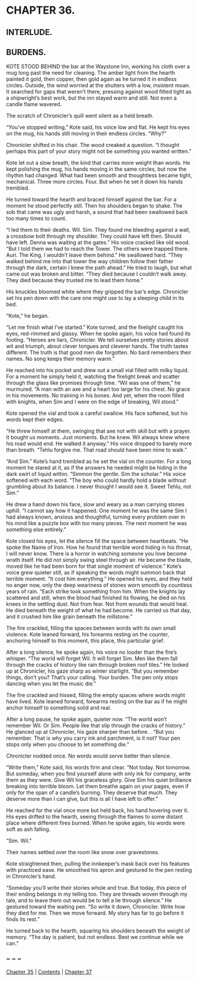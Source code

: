 # CHAPTER 36.

## INTERLUDE.

## BURDENS.


KOTE STOOD BEHIND the bar at the Waystone Inn, working his cloth over a mug long past the need for cleaning. The amber light from the hearth painted it gold, then copper, then gold again as he turned it in endless circles. Outside, the wind worried at the shutters with a low, insistent moan. It searched for gaps that weren’t there, pressing against wood fitted tight as a shipwright’s best work, but the inn stayed warm and still. Not even a candle flame wavered.  

The scratch of Chronicler’s quill went silent as a held breath.  

“You’ve stopped writing,” Kote said, his voice low and flat. He kept his eyes on the mug, his hands still moving in their endless circles. “Why?”  

Chronicler shifted in his chair. The wood creaked a question. “I thought perhaps this part of your story might not be something you wanted written.”  

Kote let out a slow breath, the kind that carries more weight than words. He kept polishing the mug, his hands moving in the same circles, but now the rhythm had changed. What had been smooth and thoughtless became tight, mechanical. Three more circles. Four. But when he set it down his hands trembled.  

He turned toward the hearth and braced himself against the bar. For a moment he stood perfectly still. Then his shoulders began to shake. The sob that came was ugly and harsh, a sound that had been swallowed back too many times to count.  

“I led them to their deaths. Wil. Sim. They found me bleeding against a wall, a crossbow bolt through my shoulder. They could have left then. Should have left. Denna was waiting at the gates.” His voice cracked like old wood. “But I told them we had to reach the Tower. The others were trapped there. Auri. The King. I wouldn’t leave them behind.” He swallowed hard. “They walked behind me into that tower the way children follow their father through the dark, certain I knew the path ahead.” He tried to laugh, but what came out was broken and bitter. “They died because I couldn’t walk away. They died because they trusted me to lead them home.”  

His knuckles bloomed white where they gripped the bar’s edge. Chronicler set his pen down with the care one might use to lay a sleeping child in its bed.  

“Kote,” he began.  

“Let me finish what I’ve started.” Kote turned, and the firelight caught his eyes, red-rimmed and glassy. When he spoke again, his voice had found its footing. “Heroes are liars, Chronicler. We tell ourselves pretty stories about wit and triumph, about clever tongues and cleverer hands. The truth tastes different. The truth is that good men die forgotten. No bard remembers their names. No song keeps their memory warm.”  

He reached into his pocket and drew out a small vial filled with milky liquid. For a moment he simply held it, watching the firelight break and scatter through the glass like promises through time. “Wil was one of them,” he murmured. “A man with an axe and a heart too large for his chest. No grace in his movements. No training in his bones. And yet, when the room filled with knights, when Sim and I were on the edge of breaking, Wil stood.”  

Kote opened the vial and took a careful swallow. His face softened, but his words kept their edges.  

“He threw himself at them, swinging that axe not with skill but with a prayer. It bought us moments. Just moments. But he knew. Wil always knew where his road would end. He walked it anyway.” His voice dropped to barely more than breath. “Tehlu forgive me. That road should have been mine to walk.”  

“And Sim.” Kote’s hand trembled as he set the vial on the counter. For a long moment he stared at it, as if the answers he needed might be hiding in the dark swirl of liquid within. “Simmon the gentle. Sim the scholar.” His voice softened with each word. “The boy who could hardly hold a blade without grumbling about its balance. I never thought I would see it. Sweet Tehlu, not Sim.”  

He drew a hand down his face, slow and weary as a man carrying stones uphill. “I cannot say how it happened. One moment he was the same Sim I had always known, anxious and thoughtful, turning every problem over in his mind like a puzzle box with too many pieces. The next moment he was something else entirely.”  

Kote closed his eyes, let the silence fill the space between heartbeats. “He spoke the Name of Iron. How he found that terrible word hiding in his throat, I will never know. There is a horror in watching someone you love become wrath itself. He did not simply swing steel through air. He became the blade, moved like he had been born for that single moment of violence.” Kote’s voice grew quieter still, as if speaking the words might summon back that terrible moment. “It cost him everything.” He opened his eyes, and they held no anger now, only the deep weariness of stones worn smooth by countless years of rain. “Each strike took something from him. When the knights lay scattered and still, when the blood had finished its flowing, he died on his knees in the settling dust. Not from fear. Not from wounds that would heal. He died beneath the weight of what he had become. He carried us that day, and it crushed him like grain beneath the millstone.”  

The fire crackled, filling the spaces between words with its own small violence. Kote leaned forward, his forearms resting on the counter, anchoring himself to this moment, this place, this particular grief.  

After a long silence, he spoke again, his voice no louder than the fire’s whisper. “The world will forget Wil. It will forget Sim. Men like them fall through the cracks of history like rain through broken roof tiles.” He looked up at Chronicler, his gaze sharp as winter starlight. “But you remember things, don’t you? That’s your calling. Your burden. The pen only stops dancing when you let the music die.”  

The fire crackled and hissed, filling the empty spaces where words might have lived. Kote leaned forward, forearms resting on the bar as if he might anchor himself to something solid and real.  

After a long pause, he spoke again, quieter now. “The world won’t remember Wil. Or Sim. People like that slip through the cracks of history.” He glanced up at Chronicler, his gaze sharper than before. . “But you remember. That is why you carry ink and parchment, is it not? Your pen stops only when you choose to let something die.”  

Chronicler nodded once. No words would serve better than silence.  

“Write them,” Kote said, his words firm and clear. “Not today. Not tomorrow. But someday, when you find yourself alone with only ink for company, write them as they were. Give Wil his graceless glory. Give Sim his quiet brilliance breaking into terrible bloom. Let them breathe again on your pages, even if only for the span of a candle’s burning. They deserve that much. They deserve more than I can give, but this is all I have left to offer.”  

He reached for the vial once more but held back, his hand hovering over it. His eyes drifted to the hearth, seeing through the flames to some distant place where different fires burned. When he spoke again, his words were soft as ash falling.  

“Sim. Wil.”  

Their names settled over the room like snow over gravestones.  

Kote straightened then, pulling the innkeeper’s mask back over his features with practiced ease. He smoothed his apron and gestured to the pen resting in Chronicler’s hand.  

“Someday you’ll write their stories whole and true. But today, this piece of their ending belongs in my telling too. They are threads woven through my tale, and to leave them out would be to tell a lie through silence.” He gestured toward the waiting pen. “So write it down, Chronicler. Write how they died for me. Then we move forward. My story has far to go before it finds its rest.”  

He turned back to the hearth, squaring his shoulders beneath the weight of memory. “The day is patient, but not endless. Best we continue while we can.”  

### ~ ~ ~

[Chapter 35](CHAPTER_35.md) | [Contents](Contents.md) | [Chapter 37](CHAPTER_37.md)
